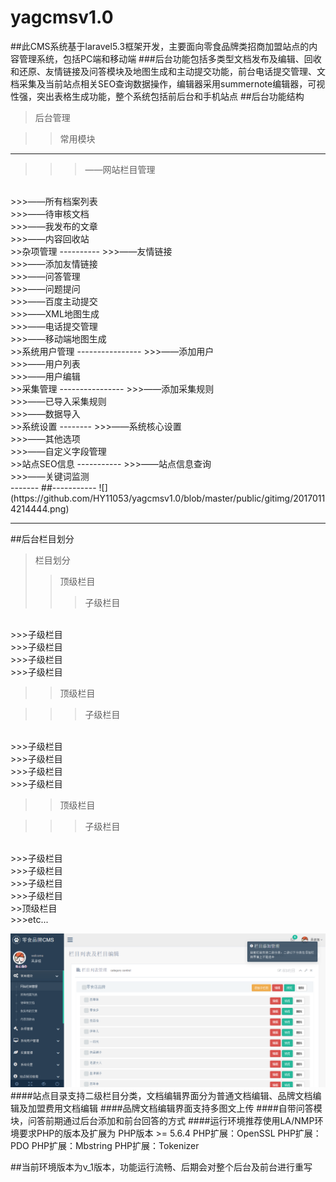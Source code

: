 # yagcmsv1.0
##此CMS系统基于laravel5.3框架开发，主要面向零食品牌类招商加盟站点的内容管理系统，包括PC端和移动端
###后台功能包括多类型文档发布及编辑、回收和还原、友情链接及问答模块及地图生成和主动提交功能，前台电话提交管理、文档采集及当前站点相关SEO查询数据操作，编辑器采用summernote编辑器，可视性强，突出表格生成功能，整个系统包括前后台和手机站点
##后台功能结构
>后台管理

>>常用模块
----------
>>>——网站栏目管理
<br/>
>>>——所有档案列表
<br/>
>>>——待审核文档
<br/>
>>>——我发布的文章
<br/>
>>>——内容回收站
<br/>
>>杂项管理
----------
>>>——友情链接
<br/>
>>>——添加友情链接
<br/>
>>>——问答管理
<br/>
>>>——问题提问
<br/>
>>>——百度主动提交
<br/>
>>>——XML地图生成
<br/>
>>>——电话提交管理
<br/>
>>>——移动端地图生成
<br/>
>>系统用户管理
----------------
>>>——添加用户
<br/>
>>>——用户列表
<br/>
>>>——用户编辑
<br/>
>>采集管理
----------------
>>>——添加采集规则
<br/>
>>>——已导入采集规则
<br/>
>>>——数据导入
<br/>
>>系统设置
--------
>>>——系统核心设置
<br/>
>>>——其他选项
<br/>
>>>——自定义字段管理
<br/>
>>站点SEO信息
-----------
>>>——站点信息查询
<br/>
>>>——关键词监测
<br/>
-------
##-----------
![](https://github.com/HY11053/yagcmsv1.0/blob/master/public/gitimg/20170114214444.png)  

-----
##后台栏目划分
>栏目划分
>>顶级栏目  
>>>子级栏目
<br/>
>>>子级栏目
<br/>
>>>子级栏目
<br/>
>>>子级栏目
<br/>
>>>子级栏目

>>顶级栏目  

>>>子级栏目
<br/>
>>>子级栏目
<br/>
>>>子级栏目
<br/>
>>>子级栏目
<br/>
>>>子级栏目
<br/>

>>顶级栏目  

>>>子级栏目
<br/>
>>>子级栏目
<br/>
>>>子级栏目
<br/>
>>>子级栏目
<br/>
>>>子级栏目
<br/>
>>顶级栏目  
<br/>
>>>etc...


![](https://github.com/HY11053/yagcmsv1.0/blob/master/public/gitimg/category20170114174521.png)
####站点目录支持二级栏目分类，文档编辑界面分为普通文档编辑、品牌文档编辑及加盟费用文档编辑
####品牌文档编辑界面支持多图文上传
####自带问答模块，问答前期通过后台添加和前台回答的方式
####运行环境推荐使用LA/NMP环境要求PHP的版本及扩展为
    PHP版本 >= 5.6.4
    PHP扩展：OpenSSL
    PHP扩展：PDO
    PHP扩展：Mbstring
    PHP扩展：Tokenizer

##当前环境版本为v_1版本，功能运行流畅、后期会对整个后台及前台进行重写
